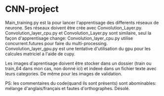 # CNN-project

Main_training.py est la pour lancer l'apprentisage des differents réseaux de neurone. Ses réseaux doivent être crée avec Convolution_Layer.py.
Convolution_layer_cpu.py et Convolution_Layer.py sont similaire, seul la façon d'apprentisage change: Convolution_layer_cpu.py utilise concurrent.futures pour faire du multi-processing.
Convolution_layer_gpu.py est une tentative d'utilisation du gpu pour les calcules matriciel a l'aide de cupy.

Les images d'aprentisage doivent être stocker dans un dossier (train ou train_64 dans mon cas, non donné ici) et indexé dans un fichier texte avec leurs categories. De même pour les images de validation.

PS: les commentaires du code(quand ils sont présents) sont abominables: mélange d'anglais/français et fautes d'orthographes. Désolé.
